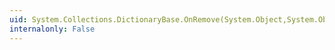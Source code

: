 ```yaml
---
uid: System.Collections.DictionaryBase.OnRemove(System.Object,System.Object)
internalonly: False
---
```

